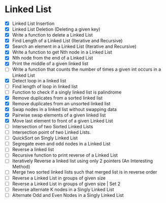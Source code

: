 # Linked List

- [x] Linked List Insertion
- [x] Linked List Deletion (Deleting a given key)
- [x] Write a function to delete a Linked List
- [x] Find Length of a Linked List (Iterative and Recursive)
- [x] Search an element in a Linked List (Iterative and Recursive)
- [x] Write a function to get Nth node in a Linked List
- [x] Nth node from the end of a Linked List
- [x] Print the middle of a given linked list
- [ ] Write a function that counts the number of times a given int occurs in a Linked List
- [x] Detect loop in a linked list
- [ ] Find length of loop in linked list
- [ ] Function to check if a singly linked list is palindrome
- [x] Remove duplicates from a sorted linked list
- [x] Remove duplicates from an unsorted linked list
- [x] Swap nodes in a linked list without swapping data
- [x] Pairwise swap elements of a given linked list
- [x] Move last element to front of a given Linked List
- [ ] Intersection of two Sorted Linked Lists
- [ ] Intersection point of two Linked Lists.
- [ ] QuickSort on Singly Linked List
- [ ] Segregate even and odd nodes in a Linked List
- [ ] Reverse a linked list
- [ ] Recursive function to print reverse of a Linked List
- [ ] Iteratively Reverse a linked list using only 2 pointers (An Interesting Method)
- [ ] Merge two sorted linked lists such that merged list is in reverse order
- [ ] Reverse a Linked List in groups of given size
- [ ] Reverse a Linked List in groups of given size | Set 2
- [ ] Reverse alternate K nodes in a Singly Linked List
- [ ] Alternate Odd and Even Nodes in a Singly Linked List
